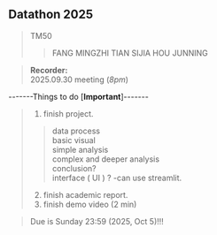 ## Datathon 2025  
> TM50
>> FANG MINGZHI
>> TIAN SIJIA
>> HOU JUNNING
  
> __Recorder:__  
> 2025.09.30 meeting  (*8pm*)  
>
-------Things to do [__Important__]-------  
>  
> 1. finish project. 
>> data process  
>> basic visual  
>> simple analysis  
>> complex and deeper analysis  
>> conclusion?  
>> interface ( UI ) ?  -can use streamlit.  
>> 
>2. finish academic report.  
>3. finish demo video (2 min)  
  
>Due is Sunday 23:59   (2025, Oct 5)!!!  


